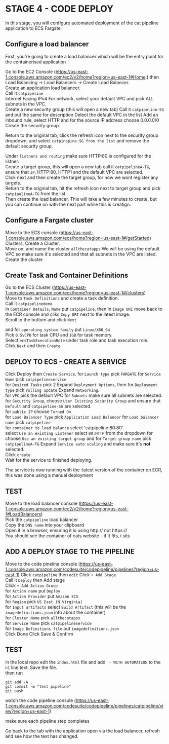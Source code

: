 # STAGE 4 - CODE DEPLOY

In this stage, you will configure automated deployment of the cat pipeline application to ECS Fargate

## Configure a load balancer

First, you're going to create a load balancer which will be the entry point for the containerised application

Go to the EC2 Console (https://us-east-1.console.aws.amazon.com/ec2/v2/home?region=us-east-1#Home:) then Load Balancing -> Load Balancers -> Create Load Balancer.  
Create an application load balancer.  
Call it `catpipeline`  
Internet Facing
IPv4
For network, select your default VPC and pick ALL subnets in the VPC.  
Create a new security group (this will open a new tab)
Call it `catpipeline-SG` and put the same for description
Delect the default VPC in the list
Add an inbound rule, select HTTP and for the source IP address choose 0.0.0.0/0
Create the security group.  

Return to the original tab, click the refresh icon next to the security group dropdown, and select `catpinepine-SG from the list` and remove the default security group.  

Under `listners and routing` make sure HTTP:80 is configured for the listner.  
Create a target group, this will open a new tab
call it `catpipelineA-TG`, ensure that `IP`, HTTP:80, HTTP1 and the default VPC are selected.  
Click next and then create the target group, for now we wont register any targets.  
Return to the original tab, hit the refresh icon next to target group and pick `catpipelineA-TG` from the list.  
Then create the load balancer. 
This will take a few minutes to create, but you can continue on with the next part while this is creatign.


## Configure a Fargate cluster

Move to the ECS console (https://us-east-1.console.aws.amazon.com/ecs/home?region=us-east-1#/getStarted)
Clusters, Create a Cluster.    
Move on, and name the cluster `allthecatapps`
We will be using the default VPC so make sure it's selected and that all subnets in the VPC are listed.  
Create the cluster. 

## Create Task and Container Definitions

Go to the ECS Cluster (https://us-east-1.console.aws.amazon.com/ecs/home?region=us-east-1#/clusters)  
Move to `Task Definitions` and create a task definition.   
Call it `catpipelinedemo`.  
In `Container Details`, `Name` put `catpipeline`, then in `Image URI` move back to the ECR console and clikc `Copy URI` next to the latest image.  
Scroll to the bottom and click `Next`  

and for `operating system family` put `Linux/X86_64`   
Pick `0.5vCPU` for task CPU and `1GB` for task memory.   
Select `ecsTaskExecutionRole` under task role and task execution role.  
Click `Next` and then `Create`.  


## DEPLOY TO ECS - CREATE A SERVICE
Click Deploy then `Create Service`.
for `Launch type` pick `FARGATE`
for `Service Name` pick `catpipelineservice`  
for `Desired Tasks` pick 2
Expand `Deployment Options`, then for `Deployment type` pick `rolling update`
Expand `Networking`.  
for `VPC` pick the default VPC
for `Subnets` make sure all subnets are selected.  
for `Security Group`, choose `User Existing Security Group` and ensure that `Default` and `catpipeline-SG` are selected.  
for `public IP` choose `Turned On`  
for `Load Balancer Type` pick `Application Load Balancer`
for `Load balancer name` pick `catpipeline`  
for `container to load balance` select 'catpipeline:80:80'  
select `Use an existing Listener` select `80:HTTP` from the dropdown
for choose `Use an existing target group` and for `Target group name` pick `catpipelineA-TG` 
Expand `Service auto scaling` and make sure it's **not** selected.  
Click `create`  
Wait for the service to finished deploying.  

The service is now running with the :latest version of the container on ECR, this was done using a manual deployment

## TEST

Move to the load balancer console (https://us-east-1.console.aws.amazon.com/ec2/v2/home?region=us-east-1#LoadBalancers)  
Pick the `catpipeline` load balancer  
Copy the `DNS name` into your clipboard  
Open it in a browser, ensuring it is using http:// not https://  
You should see the container of cats website - if it fits, i sits


## ADD A DEPLOY STAGE TO THE PIPELINE

Move to the code pineline console (https://us-east-1.console.aws.amazon.com/codesuite/codepipeline/pipelines?region=us-east-1)
Click `catpipeline` then `edit`
Click `+ Add Stage`  
Call it `Deploy` then Add stage  
Click `+ Add Action Group`  
for `Action name` put `Deploy`  
for `Action Provider` put `Amazon ECS`  
for `Region` pick `US East (N.Virginia)`  
for `Input artifacts` select `Build Artifact`  (this will be the `imagedefinitions.json` info about the container)  
for `Cluster Name` pick `allthecatapps`  
for `Service Name` pick `catpipelineservice`  
for `Image Definitions file` put `imagedefinitions.json`  
Click Done
Click Save & Confirm

## TEST

in the local repo edit the `index.html` file and add ` - WITH AUTOMATION` to the `h1` line text.  Save the file.  
then run

```
git add -A .
git commit -m "test pipeline"
git push
```
 
watch the code pipeline console (https://us-east-1.console.aws.amazon.com/codesuite/codepipeline/pipelines/catpipeline/view?region=us-east-1)

make sure each pipeline step completes

Go back to the tab with the application open via the load balancer, refresh and see how the text has changed.  



